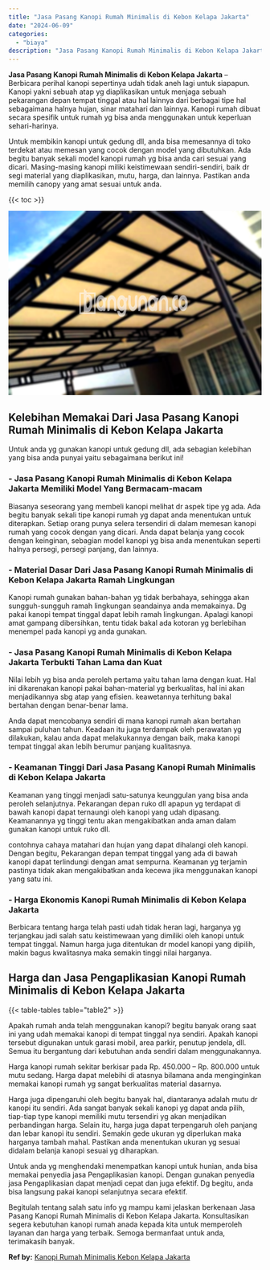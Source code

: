 ```yaml
---
title: "Jasa Pasang Kanopi Rumah Minimalis di Kebon Kelapa Jakarta"
date: "2024-06-09"
categories: 
  - "biaya"
description: "Jasa Pasang Kanopi Rumah Minimalis di Kebon Kelapa Jakarta. Begitulah tentang salah satu info yg mampu kami jelaskan berkenaan Jasa Pasang Kanopi Rumah Minim..."
---
```


**Jasa Pasang Kanopi Rumah Minimalis di Kebon Kelapa Jakarta** – Berbicara perihal kanopi sepertinya udah tidak aneh lagi untuk siapapun. Kanopi yakni sebuah atap yg diaplikasikan untuk menjaga sebuah pekarangan depan tempat tinggal atau hal lainnya dari berbagai tipe hal sebagaimana halnya hujan, sinar matahari dan lainnya. Kanopi rumah dibuat secara spesifik untuk rumah yg bisa anda menggunakan untuk keperluan sehari-harinya.

Untuk membikin kanopi untuk gedung dll, anda bisa memesannya di toko terdekat atau memesan yang cocok dengan model yang dibutuhkan. Ada begitu banyak sekali model kanopi rumah yg bisa anda cari sesuai yang dicari. Masing-masing kanopi miliki keistimewaan sendiri-sendiri, baik dr segi material yang diaplikasikan, mutu, harga, dan lainnya. Pastikan anda memilih canopy yang amat sesuai untuk anda.

{{< toc >}}

![Jasa Pasang Kanopi Rumah Minimalis di Kebon Kelapa Jakarta](/images/harga-kanopi-minimalis-30.png)

## Kelebihan Memakai Dari Jasa Pasang Kanopi Rumah Minimalis di Kebon Kelapa Jakarta

Untuk anda yg gunakan kanopi untuk gedung dll, ada sebagian kelebihan yang bisa anda punyai yaitu sebagaimana berikut ini!

### \- Jasa Pasang Kanopi Rumah Minimalis di Kebon Kelapa Jakarta Memiliki Model Yang Bermacam-macam

Biasanya seseorang yang membeli kanopi melihat dr aspek tipe yg ada. Ada begitu banyak sekali tipe kanopi rumah yg dapat anda menentukan untuk diterapkan. Setiap orang punya selera tersendiri di dalam memesan kanopi rumah yang cocok dengan yang dicari. Anda dapat belanja yang cocok dengan keinginan, sebagian model kanopi yg bisa anda menentukan seperti halnya persegi, persegi panjang, dan lainnya.

### \- Material Dasar Dari Jasa Pasang Kanopi Rumah Minimalis di Kebon Kelapa Jakarta Ramah Lingkungan

Kanopi rumah gunakan bahan-bahan yg tidak berbahaya, sehingga akan sungguh-sungguh ramah lingkungan seandainya anda memakainya. Dg pakai kanopi tempat tinggal dapat lebih ramah lingkungan. Apalagi kanopi amat gampang dibersihkan, tentu tidak bakal ada kotoran yg berlebihan menempel pada kanopi yg anda gunakan.

### \- Jasa Pasang Kanopi Rumah Minimalis di Kebon Kelapa Jakarta Terbukti Tahan Lama dan Kuat

Nilai lebih yg bisa anda peroleh pertama yaitu tahan lama dengan kuat. Hal ini dikarenakan kanopi pakai bahan-material yg berkualitas, hal ini akan menjadikannya sbg atap yang efisien. keawetannya terhitung bakal bertahan dengan benar-benar lama.

Anda dapat mencobanya sendiri di mana kanopi rumah akan bertahan sampai puluhan tahun. Keadaan itu juga terdampak oleh perawatan yg dilakukan, kalau anda dapat melakukannya dengan baik, maka kanopi tempat tinggal akan lebih berumur panjang kualitasnya.

### \- Keamanan Tinggi Dari Jasa Pasang Kanopi Rumah Minimalis di Kebon Kelapa Jakarta

Keamanan yang tinggi menjadi satu-satunya keunggulan yang bisa anda peroleh selanjutnya. Pekarangan depan ruko dll apapun yg terdapat di bawah kanopi dapat ternaungi oleh kanopi yang udah dipasang. Keamanannya yg tinggi tentu akan mengakibatkan anda aman dalam gunakan kanopi untuk ruko dll.

contohnya cahaya matahari dan hujan yang dapat dihalangi oleh kanopi. Dengan begitu, Pekarangan depan tempat tinggal yang ada di bawah kanopi dapat terlindungi dengan amat sempurna. Keamanan yg terjamin pastinya tidak akan mengakibatkan anda kecewa jika menggunakan kanopi yang satu ini.

### \- Harga Ekonomis Kanopi Rumah Minimalis di Kebon Kelapa Jakarta

Berbicara tentang harga telah pasti udah tidak heran lagi, harganya yg terjangkau jadi salah satu keistimewaan yang dimiliki oleh kanopi untuk tempat tinggal. Namun harga juga ditentukan dr model kanopi yang dipilih, makin bagus kwalitasnya maka semakin tinggi nilai harganya.

## Harga dan Jasa Pengaplikasian Kanopi Rumah Minimalis di Kebon Kelapa Jakarta

{{< table-tables table="table2" >}}

Apakah rumah anda telah menggunakan kanopi? begitu banyak orang saat ini yang udah memakai kanopi di tempat tinggal nya sendiri. Apakah kanopi tersebut digunakan untuk garasi mobil, area parkir, penutup jendela, dll. Semua itu bergantung dari kebutuhan anda sendiri dalam menggunakannya.

Harga kanopi rumah sekitar berkisar pada Rp. 450.000 – Rp. 800.000 untuk mutu sedang. Harga dapat melebihi di atasnya bilamana anda menginginkan memakai kanopi rumah yg sangat berkualitas material dasarnya.

Harga juga dipengaruhi oleh begitu banyak hal, diantaranya adalah mutu dr kanopi itu sendiri. Ada sangat banyak sekali kanopi yg dapat anda pilih, tiap-tiap type kanopi memiliki mutu tersendiri yg akan menjadikan perbandingan harga. Selain itu, harga juga dapat terpengaruh oleh panjang dan lebar kanopi itu sendiri. Semakin gede ukuran yg diperlukan maka harganya tambah mahal. Pastikan anda menentukan ukuran yg sesuai didalam belanja kanopi sesuai yg diharapkan.

Untuk anda yg menghendaki menempatkan kanopi untuk hunian, anda bisa memakai penyedia jasa Pengaplikasian kanopi. Dengan gunakan penyedia jasa Pengaplikasian dapat menjadi cepat dan juga efektif. Dg begitu, anda bisa langsung pakai kanopi selanjutnya secara efektif.

Begitulah tentang salah satu info yg mampu kami jelaskan berkenaan Jasa Pasang Kanopi Rumah Minimalis di Kebon Kelapa Jakarta. Konsultasikan segera kebutuhan kanopi rumah anada kepada kita untuk memperoleh layanan dan harga yang terbaik. Semoga bermanfaat untuk anda, terimakasih banyak.

**Ref by:**  [Kanopi Rumah Minimalis Kebon Kelapa Jakarta](https://id.wikipedia.org/wiki/Kanopi)

